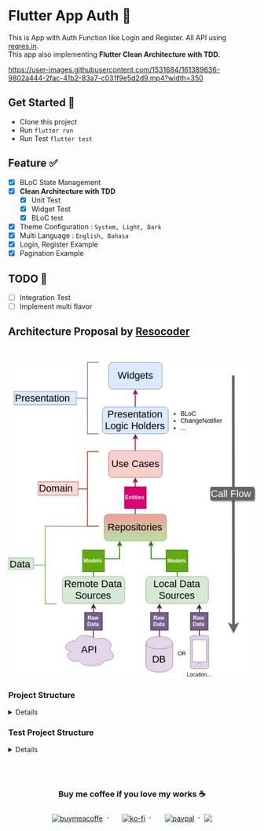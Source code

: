 <br>

# Flutter App Auth 📱

This is App with Auth Function like Login and Register. All API using [reqres.in](https://reqres.in/).
<br>This app also implementing **Flutter Clean Architecture with TDD.**



https://user-images.githubusercontent.com/1531684/161389636-9802a444-2fac-41b2-83a7-c031f9e5d2d9.mp4?width=350



## Get Started 🚀

- Clone this project
- Run `flutter run`
- Run Test `flutter test`

## Feature ✅
- [x] BLoC State Management
- [x] **Clean Architecture with TDD**
    - [x] Unit Test
    - [x] Widget Test
    - [x] BLoC test
- [x] Theme Configuration : `System, Light, Dark`
- [x] Multi Language : `English, Bahasa`
- [x] Login, Register Example
- [x] Pagination Example

## TODO 📝

- [ ] Integration Test
- [ ] Implement multi flavor

## Architecture Proposal by [Resocoder](https://github.com/ResoCoder/flutter-tdd-clean-architecture-course)

<br>

![architecture-proposal](./architecture-proposal.png)

### Project Structure

<details>

````
lib
 ├── core
 │   ├── core.dart
 │   ├── core_mapper.dart
 │   ├── error
 │   │   ├── error.dart
 │   │   ├── exceptions.dart
 │   │   └── failure.dart
 │   ├── localization
 │   │   ├── generated
 │   │   │   ├── strings.dart
 │   │   │   ├── strings_en.dart
 │   │   │   └── strings_id.dart
 │   │   ├── intl_en.arb
 │   │   ├── intl_id.arb
 │   │   ├── l10n.dart
 │   │   └── localization.dart
 │   └── usecase
 │       └── usecase.dart
 ├── data
 │   ├── data.dart
 │   ├── datasources
 │   │   ├── datasources.dart
 │   │   ├── local
 │   │   │   ├── data_helper.dart
 │   │   │   ├── local.dart
 │   │   │   └── pref_manager.dart
 │   │   └── remote
 │   │       ├── auth_remote_datasources.dart
 │   │       ├── model
 │   │       │   ├── auth
 │   │       │   │   ├── auth.dart
 │   │       │   │   ├── login_response.dart
 │   │       │   │   ├── register_response.dart
 │   │       │   │   └── users_response.dart
 │   │       │   └── model.dart
 │   │       ├── remote.dart
 │   │       └── services
 │   │           ├── dio_client.dart
 │   │           ├── dio_interceptor.dart
 │   │           ├── list_api.dart
 │   │           └── services.dart
 │   └── repositories
 │       ├── auth_repository_impl.dart
 │       └── repositories.dart
 ├── di
 │   └── di.dart
 ├── domain
 │   ├── domain.dart
 │   ├── entities
 │   │   ├── auth
 │   │   │   ├── auth.dart
 │   │   │   ├── login.dart
 │   │   │   ├── register.dart
 │   │   │   └── users.dart
 │   │   └── entities.dart
 │   ├── repositories
 │   │   ├── auth_repository.dart
 │   │   └── repositories.dart
 │   └── usecases
 │       ├── auth
 │       │   ├── auth.dart
 │       │   ├── get_users.dart
 │       │   ├── post_login.dart
 │       │   └── post_register.dart
 │       └── usecases.dart
 ├── main.dart
 ├── presentation
 │   ├── page
 │   │   ├── app_route.dart
 │   │   ├── auth
 │   │   │   ├── auth.dart
 │   │   │   ├── cubit
 │   │   │   │   ├── cubit.dart
 │   │   │   │   ├── login_cubit.dart
 │   │   │   │   ├── login_state.dart
 │   │   │   │   ├── register_cubit.dart
 │   │   │   │   └── register_state.dart
 │   │   │   ├── login_page.dart
 │   │   │   └── register_page.dart
 │   │   ├── main
 │   │   │   ├── cubit
 │   │   │   │   ├── cubit.dart
 │   │   │   │   └── navdrawer_cubit.dart
 │   │   │   ├── dashboard
 │   │   │   │   ├── cubit
 │   │   │   │   │   ├── cubit.dart
 │   │   │   │   │   ├── users_cubit.dart
 │   │   │   │   │   └── users_state.dart
 │   │   │   │   ├── dashboard.dart
 │   │   │   │   ├── dashboard_page.dart
 │   │   │   │   └── dashboard_success.dart
 │   │   │   ├── main.dart
 │   │   │   ├── main_page.dart
 │   │   │   ├── menu_drawer.dart
 │   │   │   └── settings
 │   │   │       ├── cubit
 │   │   │       │   ├── cubit.dart
 │   │   │       │   └── settings_cubit.dart
 │   │   │       ├── settings.dart
 │   │   │       └── settings_page.dart
 │   │   ├── pages.dart
 │   │   └── splashscreen
 │   │       └── splash_screen_page.dart
 │   ├── presentation.dart
 │   ├── resources
 │   │   ├── dimens.dart
 │   │   ├── images.dart
 │   │   ├── palette.dart
 │   │   ├── resources.dart
 │   │   └── styles.dart
 │   └── widgets
 │       ├── button.dart
 │       ├── button_notification.dart
 │       ├── button_text.dart
 │       ├── circle_image.dart
 │       ├── color_loaders.dart
 │       ├── drop_down.dart
 │       ├── empty.dart
 │       ├── loading.dart
 │       ├── my_appbar.dart
 │       ├── parent.dart
 │       ├── spacer_h.dart
 │       ├── spacer_v.dart
 │       ├── text_f.dart
 │       ├── toast.dart
 │       └── widgets.dart
 └── utils
     ├── ext
     │   ├── context.dart
     │   ├── ext.dart
     │   └── string.dart
     ├── helper
     │   ├── common.dart
     │   ├── constant.dart
     │   └── helper.dart
     └── utils.dart

````

</details>

### Test Project Structure

<details>

````
  test
    ├── data
    │   ├── datasources
    │   │   └── remote
    │   │       ├── auth_remote_datasources_test.dart
    │   │       └── model
    │   │           └── auth
    │   │               ├── login_response_test.dart
    │   │               ├── register_response_test.dart
    │   │               └── users_response_test.dart
    │   └── repositories
    │       └── auth_repository_impl_test.dart
    ├── domain
    │   └── usecases
    │       └── auth
    │           ├── get_users_test.dart
    │           ├── post_login_test.dart
    │           └── post_register_test.dart
    ├── helpers
    │   ├── data_dummy
    │   │   ├── list_user_empty_response.json
    │   │   ├── list_user_response.json
    │   │   ├── login_success_response.json
    │   │   ├── login_unsuccessful_response.json
    │   │   ├── register_success_response.json
    │   │   └── register_unsuccessful_response.json
    │   ├── json_reader.dart
    │   ├── paths.dart
    │   ├── test_mock.dart
    │   └── test_mock.mocks.dart
    └── presentation
        └── page
            ├── auth
            │   ├── cubit
            │   │   ├── login_cubit_test.dart
            │   │   ├── login_cubit_test.mocks.dart
            │   │   ├── login_state_test.dart
            │   │   ├── register_cubit_test.dart
            │   │   ├── register_cubit_test.mocks.dart
            │   │   └── register_state_test.dart
            │   ├── login_page_test.dart
            │   └── register_page_test.dart
            └── main
                ├── cubit
                │   └── navdrawer_cubit_test.dart
                ├── dashboard
                │   ├── cubit
                │   │   ├── users_cubit_test.dart
                │   │   ├── users_cubit_test.mocks.dart
                │   │   └── users_state_test.dart
                │   └── dashboard_page_test.dart
                └── settings
                    ├── cubit
                    │   └── settings_cubit_test.dart
                    └── settings_page_test.dart

````

</details>


<br><br>

<h3 align="center">Buy me coffee if you love my works ☕️</h3>
<p align="center">
  <a href="https://www.buymeacoffee.com/ukieTux" target="_blank">
    <img src="https://www.buymeacoffee.com/assets/img/guidelines/download-assets-sm-2.svg" alt="buymeacoffe" style="vertical-align:top; margin:8px" height="36">
  </a>&nbsp;&nbsp;&nbsp;&nbsp;
   <a href="https://ko-fi.com/ukietux" target="_blank">
    <img src="https://help.ko-fi.com/system/photos/3604/0095/9793/logo_circle.png" alt="ko-fi" style="vertical-align:top; margin:8px" height="36">
  </a>&nbsp;&nbsp;&nbsp;&nbsp;
  <a href="https://paypal.me/ukieTux" target="_blank">
    <img src="https://blog.zoom.us/wp-content/uploads/2019/08/paypal.png" alt="paypal" style="vertical-align:top; margin:8px" height="36">
  </a>
  <a href="https://saweria.co/Lzycat" target="_blank">
    <img src="https://1.bp.blogspot.com/-7OuHSxaNk6A/X92QPg8L9kI/AAAAAAAAG0E/lUzKf_uuVP8jCqvXpA7juh_l-TfK2jnbwCLcBGAsYHQ/s16000/SAWERIA.webp" style="vertical-align:top; margin:8px" height="36">
  </a>
</p>
<br><br>
